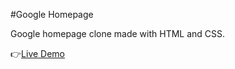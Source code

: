 #Google Homepage

Google homepage clone made with HTML and CSS.

👉[Live Demo](https://cceloso.github.io/google-homepage/)
